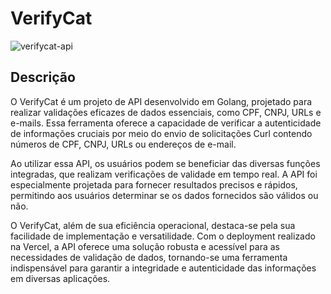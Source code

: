 # VerifyCat 
![verifycat-api](https://github.com/gatinhodev/verifycat/assets/135276762/8f4b2368-3733-4864-8c28-c7719edf0ece)
## Descrição
O VerifyCat é um projeto de API desenvolvido em Golang, projetado para realizar validações eficazes de dados essenciais, como CPF, CNPJ, URLs e e-mails. Essa ferramenta oferece a capacidade de verificar a autenticidade de informações cruciais por meio do envio de solicitações Curl contendo números de CPF, CNPJ, URLs ou endereços de e-mail.

Ao utilizar essa API, os usuários podem se beneficiar das diversas funções integradas, que realizam verificações de validade em tempo real. A API foi especialmente projetada para fornecer resultados precisos e rápidos, permitindo aos usuários determinar se os dados fornecidos são válidos ou não.

O VerifyCat, além de sua eficiência operacional, destaca-se pela sua facilidade de implementação e versatilidade. Com o deployment realizado na Vercel, a API oferece uma solução robusta e acessível para as necessidades de validação de dados, tornando-se uma ferramenta indispensável para garantir a integridade e autenticidade das informações em diversas aplicações.
